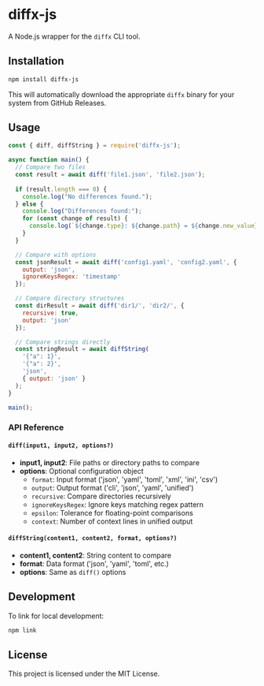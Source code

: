# diffx-js

A Node.js wrapper for the `diffx` CLI tool.

## Installation

```bash
npm install diffx-js
```

This will automatically download the appropriate `diffx` binary for your system from GitHub Releases.

## Usage

```javascript
const { diff, diffString } = require('diffx-js');

async function main() {
  // Compare two files
  const result = await diff('file1.json', 'file2.json');
  
  if (result.length === 0) {
    console.log("No differences found.");
  } else {
    console.log("Differences found:");
    for (const change of result) {
      console.log(`${change.type}: ${change.path} = ${change.new_value}`);
    }
  }

  // Compare with options
  const jsonResult = await diff('config1.yaml', 'config2.yaml', {
    output: 'json',
    ignoreKeysRegex: 'timestamp'
  });

  // Compare directory structures
  const dirResult = await diff('dir1/', 'dir2/', {
    recursive: true,
    output: 'json'
  });

  // Compare strings directly
  const stringResult = await diffString(
    '{"a": 1}', 
    '{"a": 2}', 
    'json',
    { output: 'json' }
  );
}

main();
```


### API Reference

#### `diff(input1, input2, options?)`
- **input1, input2**: File paths or directory paths to compare
- **options**: Optional configuration object
  - `format`: Input format ('json', 'yaml', 'toml', 'xml', 'ini', 'csv')
  - `output`: Output format ('cli', 'json', 'yaml', 'unified')  
  - `recursive`: Compare directories recursively
  - `ignoreKeysRegex`: Ignore keys matching regex pattern
  - `epsilon`: Tolerance for floating-point comparisons
  - `context`: Number of context lines in unified output

#### `diffString(content1, content2, format, options?)`
- **content1, content2**: String content to compare
- **format**: Data format ('json', 'yaml', 'toml', etc.)
- **options**: Same as `diff()` options

## Development

To link for local development:

```bash
npm link
```

## License

This project is licensed under the MIT License.
